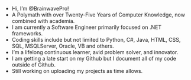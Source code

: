 - Hi, I’m @BrainwavePro!
- A Polymath with over Twenty-Five Years of Computer Knowledge, now combined with academia.
- I am currently a Software Engineer primarily focused on .NET frameworks.
- Coding skills include but not limited to Python, C#, Java, HTML, CSS, SQL, MSQLServer, Oracle, VB and others.
- I’m a lifelong continuous learner, avid problem solver, and innovator.
- I am getting a late start on my Github but I document all of my code outside of Github.
- Still working on uploading my projects as time allows.
